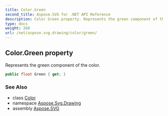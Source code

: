 ```yaml
---
title: Color.Green
second_title: Aspose.SVG for .NET API Reference
description: Color Green property. Represents the green component of the color
type: docs
weight: 260
url: /net/aspose.svg.drawing/color/green/
---
```

## Color.Green property

Represents the green component of the color.

```csharp
public float Green { get; }
```

### See Also

* class [Color](../)
* namespace [Aspose.Svg.Drawing](../../../aspose.svg.drawing/)
* assembly [Aspose.SVG](../../../)
